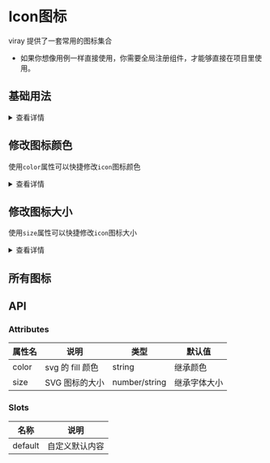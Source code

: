 <script setup lang="ts">
  import Icons from './Icons.vue'
</script>

<style>
  i[class^="vi-icon"] {
    margin:5px;
  }
</style>

# Icon图标

viray 提供了一套常用的图标集合
- 如果你想像用例一样直接使用，你需要全局注册组件，才能够直接在项目里使用。


## 基础用法

<div class="example">
  <vi-icon name="search" size="large"></vi-icon>
  <vi-icon name="down-circle"></vi-icon>
  <vi-icon name="zoomout"></vi-icon>
  <vi-icon name="close"></vi-icon>
  <vi-icon name="delete"></vi-icon>
</div>

<details>
<summary>查看详情</summary>

```vue
<template>
  <vi-icon name="search" size="large"></vi-icon>
  <vi-icon name="down-circle"></vi-icon>
  <vi-icon name="zoomout"></vi-icon>
  <vi-icon name="close"></vi-icon>
  <vi-icon name="delete"></vi-icon>
</template>
```

</details>

## 修改图标颜色
使用`color`属性可以快捷修改`icon`图标颜色

<div class="example">
  <vi-icon name="search" color="#ccc"></vi-icon>
  <vi-icon name="down-circle" color="#bbb"></vi-icon>
  <vi-icon name="zoomout" color="blue"></vi-icon>
  <vi-icon name="close" color="red"></vi-icon>
  <vi-icon name="delete" color="green"></vi-icon>
</div>

<details>
<summary>查看详情</summary>

```vue
<template>
  <vi-icon name="search" color="#ccc"></vi-icon>
  <vi-icon name="down-circle" color="#bbb"></vi-icon>
  <vi-icon name="zoomout" color="blue"></vi-icon>
  <vi-icon name="close" color="red"></vi-icon>
  <vi-icon name="delete" color="green"></vi-icon>
</template>
```

</details>


## 修改图标大小
使用`size`属性可以快捷修改`icon`图标大小

<div class="example">
  <vi-icon name="search" size="12px"></vi-icon>
  <vi-icon name="down-circle" color="#bbb" size="16px"></vi-icon>
  <vi-icon name="zoomout" color="blue" size="20px"></vi-icon>
  <vi-icon name="gift" size="24px"></vi-icon>
  <vi-icon name="delete" size="30px" color="#f2f"></vi-icon>
</div>

<details>
<summary>查看详情</summary>

```vue
<template>
  <vi-icon name="search" size="10px"></vi-icon>
  <vi-icon name="down-circle" color="#bbb" size="12px"></vi-icon>
  <vi-icon name="zoomout" color="blue" size="14px"></vi-icon>
  <vi-icon name="delete" size="50px" color="#f2f"></vi-icon>
  <vi-icon name="delete" size="small"></vi-icon>
</template>
```
</details>

## 所有图标
<div class="example">
  <Icons />  
</div>


## API

### Attributes

| 属性名  |	说明  |	类型  |	默认值 |
| ------- |------|-------|-------|
| color  |	svg 的 fill 颜色  |	string  |		继承颜色 |
| size  |		SVG 图标的大小  |	number/string |	继承字体大小 |

### Slots
| 名称  |	说明  |
| ------- |------|
|default|自定义默认内容|
